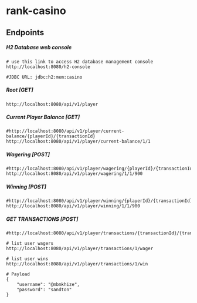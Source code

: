 # rank-casino

## Endpoints

##### H2 Database web console
```shell script
# use this link to access H2 database management console
http://localhost:8080/h2-console

#JDBC URL: jdbc:h2:mem:casino
```

##### Root [GET]
```shell script
http://localhost:8080/api/v1/player
```

##### Current Player Balance [GET]
```shell script
#http://localhost:8080/api/v1/player/current-balance/{playerId}/{transactionId}
http://localhost:8080/api/v1/player/current-balance/1/1
```

##### Wagering [POST]
```shell script
#http://localhost:8080/api/v1/player/wagering/{playerId}/{transactionId}/wagerAmount
http://localhost:8080/api/v1/player/wagering/1/1/900
```

##### Winning [POST]
```shell script
#http://localhost:8080/api/v1/player/winning/{playerId}/{transactionId}/winAmount
http://localhost:8080/api/v1/player/winning/1/1/900
```

##### GET TRANSACTIONS [POST]
```shell script
#http://localhost:8080/api/v1/player/transactions/{transactionId}/{transactionType}

# list user wagers
http://localhost:8080/api/v1/player/transactions/1/wager

# list user wins
http://localhost:8080/api/v1/player/transactions/1/win
```
```shell script
# Payload
{
    "username": "@mbmkhize",
    "password": "sandton"
}
```